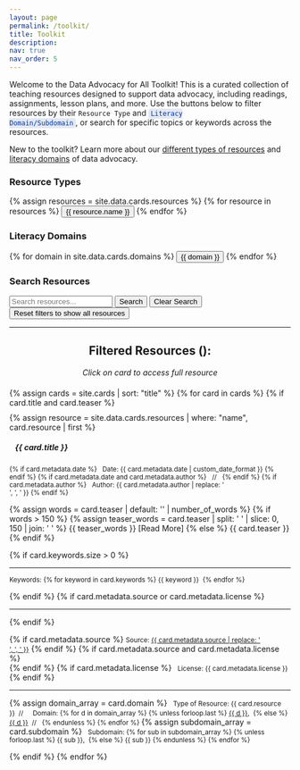 ```yaml
---
layout: page
permalink: /toolkit/
title: Toolkit
description:
nav: true
nav_order: 5
---
```


Welcome to the Data Advocacy for All Toolkit! This is a curated collection of teaching resources designed to support data advocacy, including readings, assignments, lesson plans, and more. Use the buttons below to filter resources by their <code>Resource Type</code> and <code style="background-color: rgba(0, 54, 159, 0.1); color: #00369f; padding: 2px 4px; border-radius: 4px;">Literacy Domain/Subdomain</code>, or search for specific topics or keywords across the resources.

<!--
<blockquote class="block-warning">
<p><i class="fa-regular fa-circle-question"></i>New to the toolkit? Learn about our <b><a href="../resource-types/">types of resources</a></b> and <b><a href="../literacy-domains/">literacy domains & subdomains</a></b>.</p>
</blockquote>
-->

<div class="help-banner" style="justify-content: center">
  <i class="fa-regular fa-circle-question"></i> New to the toolkit? Learn more about our <a href="../resource-types/">different types of resources</a> and <a href="../literacy-domains/">literacy domains</a> of data advocacy.
</div>

<!-- Resource Type Filter Section -->

<div class="filter-section mb-4">
  <h3>Resource Types</h3>
  <div class="button-grid resource-grid">
    {% assign resources = site.data.cards.resources %}
    {% for resource in resources %}
    <button class="filter-btn resource-btn" data-filter="resource" data-value="{{ resource.name }}">
      <i class="{{ resource.icon }}"></i>
      {{ resource.name }}
    </button>
    {% endfor %}
  </div>
  <!-- uncomment to add a button to reset the filter
  <button class="reset-btn" data-reset="resource">
    Show All Resources
  </button>
  -->
</div>

<!-- Domain Filter Section -->
<div class="filter-section mb-4">
  <h3>Literacy Domains</h3>
  <div class="button-grid domain-grid">
    {% for domain in site.data.cards.domains %}
    <button class="filter-btn domain-btn" data-filter="domain" data-value="{{ domain }}">
      <i class="{% case domain %}
        {% when 'Understanding Data' %}fas fa-brain
        {% when 'Processing Data' %}fas fa-cogs
        {% when 'Persuading with Data' %}fas fa-chart-line
      {% endcase %}"></i>
      {{ domain }}
    </button>
    {% endfor %}
  </div>
  <!--
  <button class="reset-btn" data-reset="domain">
    Show All Domains
  </button>
  -->
</div>

<!-- Subdomain Filter Section (Hidden by default) -->
<div id="subdomain-section" class="filter-section mb-4" style="display: none;">
  <div style="text-align: center;">
    <h4>Literacy Subdomains</h4>
    <div class="button-grid subdomain-grid">
      <!-- Populated dynamically by JavaScript -->
    </div>
  </div>
</div>

<!-- Search Section -->
<div class="search-section mb-4">
  <h3>Search Resources</h3>
  <div class="search-container">
    <input type="text" id="search-input" placeholder="Search resources...">
    <button id="search-btn" class="search-btn">Search</button>
    <button id="clear-search-btn" class="search-btn">Clear Search</button>
  </div>
</div>

<!-- Clear All Filters Button -->
<div class="filter-section mb-4">
  <button class="reset-btn" data-reset="all">
    <sl-icon name="arrow-clockwise"></sl-icon> Reset filters to show all resources
  </button>
</div>

---

<!-- Card List Section -->
<center>
<h2>Filtered Resources (<span id="resource-count"></span>):</h2>
<p class="text-muted">
    <i>Click on card to access full resource</i></p>
</center>

<div id="card-list" style="margin-top: 20px;">
  {% assign cards = site.cards | sort: "title" %}
  {% for card in cards %}
    {% if card.title and card.teaser %}
      <div class="card-wrapper" onclick="window.location='{{ card.url | relative_url }}';" style="cursor: pointer;">
        <div class="card {% if card.inline == false %}hoverable{% endif %}" 
             data-resource="{{ card.resource }}"
             data-domain="{{ card.domain | join: ',' }}"
             data-subdomain="{{ card.subdomain | join: ',' }}" style="margin-top: 10px;">
          {% assign resource = site.data.cards.resources | where: "name", card.resource | first %}
          <div class="row no-gutters">
            <div class="team">
              <div class="card-body">
                <h5 class="card-title"><i class="{{ resource.icon | default: 'fas fa-file' }}"></i>&nbsp;&nbsp; {{ card.title }}</h5>
                <p class="card-text"><small class="test-muted">
                  {% if card.metadata.date %}
                    <i class="fa-solid fa-calendar"></i>&nbsp; Date: {{ card.metadata.date | custom_date_format }}
                  {% endif %}
                  {% if card.metadata.date and card.metadata.author %}
                    &nbsp;&nbsp;//&nbsp;&nbsp;
                  {% endif %}
                  {% if card.metadata.author %}
                    <i class="fa-solid fa-user"></i>&nbsp; Author: {{ card.metadata.author | replace: '<br />', ', ' }}
                  {% endif %}
                </small></p>
                <p class="card-text">
                  {% assign words = card.teaser | default: '' | number_of_words %}
                  {% if words > 150 %}
                    {% assign teaser_words = card.teaser | split: ' ' | slice: 0, 150 | join: ' ' %}
                    {{ teaser_words }} <span class="read-more">[Read More]</span>
                  {% else %}
                    {{ card.teaser }}
                  {% endif %}
                </p>
                {% if card.keywords.size > 0 %}
                  <hr class="solid">
                  <p class="card-text test-muted keyword"><small>Keywords: {% for keyword in card.keywords %}<i class="fa-solid fa-hashtag fa-sm"></i>&nbsp;{{ keyword }}&nbsp;&nbsp;{% endfor %}</small></p>
                {% endif %}
                {% if card.metadata.source or card.metadata.license %}
                  <hr class="solid">
                {% endif %}
                <p class="card-text">
                  {% if card.metadata.source %}
                    <small class="test-muted"><i class="fas fa-link"></i> Source: <a href="{{ card.metadata.source }}" onclick="event.stopPropagation();">{{ card.metadata.source | replace: '<br />', ', ' }}</a></small>
                  {% endif %}
                  {% if card.metadata.source and card.metadata.license %}
                    <br>
                  {% endif %}
                  {% if card.metadata.license %}
                    <small class="test-muted"><i class="fa-solid fa-quote-left"></i>&nbsp; License: {{ card.metadata.license }}</small>
                  {% endif %}
                </p>
                <hr class="solid">
                <p class="card-text">
                  {% assign domain_array = card.domain %}
                  <small class="test-muted resource"><i class="{{ resource.icon | default: 'fas fa-file' }}"></i>&nbsp; Type of Resource: {{ card.resource }}&nbsp;&nbsp;//&nbsp;&nbsp;</small>
                  <small class="test-muted domain"><i class="fa-solid fa-network-wired"></i>&nbsp; Domain:
                    {% for d in domain_array %}
                      {% unless forloop.last %}
                        <a href="{{ site.url }}{{ site.baseurl }}/{{ d | downcase | replace: ' ', '-' }}" onclick="event.stopPropagation();">{{ d }}</a>,&nbsp;
                      {% else %}
                        <a href="{{ site.url }}{{ site.baseurl }}/{{ d | downcase | replace: ' ', '-' }}" onclick="event.stopPropagation();">{{ d }}</a>&nbsp;&nbsp;//&nbsp;&nbsp;
                      {% endunless %}
                    {% endfor %}
                  </small>
                  {% assign subdomain_array = card.subdomain %}
                  <small class="test-muted subdomain"><i class="fa-solid fa-sitemap"></i>&nbsp; Subdomain:
                    {% for sub in subdomain_array %}
                      {% unless forloop.last %}
                        {{ sub }},&nbsp;
                      {% else %}
                        {{ sub }}
                      {% endunless %}
                    {% endfor %}
                  </small><br>
                </p>
              </div>
            </div>
          </div>
        </div>
      </div>
    {% endif %}
  {% endfor %}
</div>

<script>
class ToolkitFilter {
  constructor() {
    this.state = {
      resource: null,
      domain: null,
      subdomain: null,
      searchQuery: ''
    };
    
    this.subdomains = {
      'Understanding Data': ['Defining Data', 'Critiquing Data', 'Acting Ethically with Data', 'Thinking Rhetorically about Data'],
      'Processing Data': ['Collecting Data', 'Preparing Data', 'Analyzing Data', 'Storing and Preserving Data'],
      'Persuading with Data': ['Making Claims with Data', 'Visualizing Data', 'Mapping Data', 'Telling Stories with Data']
    };
    
    this.init();
  }

  init() {
    this.bindEvents();
    this.filterCards();
  }

  bindEvents() {
    // Resource filter buttons
    document.querySelectorAll('.resource-btn').forEach(btn => {
      btn.addEventListener('click', () => this.handleFilter('resource', btn));
    });

    // Domain filter buttons
    document.querySelectorAll('.domain-btn').forEach(btn => {
      btn.addEventListener('click', () => this.handleFilter('domain', btn));
    });

    // Reset buttons (including new all-clear functionality)
    document.querySelectorAll('.reset-btn').forEach(btn => {
      btn.addEventListener('click', () => {
        if (btn.dataset.reset === 'all') {
          this.clearAllFilters();
        } else {
          this.handleReset(btn.dataset.reset);
        }
      });
    });

    // Search functionality
    const searchInput = document.getElementById('search-input');
    
    // Real-time search as user types
    searchInput.addEventListener('input', () => this.handleSearch());
    
    // Handle Enter key press
    searchInput.addEventListener('keypress', (e) => {
      if (e.key === 'Enter') {
        e.preventDefault();
        this.handleSearch();
      }
    });
    
    // Button clicks
    document.getElementById('search-btn').addEventListener('click', () => this.handleSearch());
    document.getElementById('clear-search-btn').addEventListener('click', () => this.clearSearch());
  }

  handleFilter(type, button) {
    const value = button.dataset.value;
    
    // Toggle active state
    if (this.state[type] === value) {
      this.state[type] = null;
      button.classList.remove('active');
    } else {
      // Remove active class from other buttons of same type
      document.querySelectorAll(`.${type}-btn`).forEach(btn => {
        btn.classList.remove('active');
      });
      this.state[type] = value;
      button.classList.add('active');
    }

    // Handle subdomain visibility for domain changes
    if (type === 'domain') {
      this.updateSubdomains();
    }

    this.filterCards();
  }

  filterCards() {
    const cards = document.querySelectorAll('.card');
    let visibleCount = 0;
    
    cards.forEach(card => {
      const resourceType = card.dataset.resource;
      const domains = card.dataset.domain.split(',');
      const subdomains = card.dataset.subdomain.split(',');
      const cardText = card.textContent.toLowerCase();

      const resourceMatch = !this.state.resource || resourceType === this.state.resource;
      const domainMatch = !this.state.domain || domains.includes(this.state.domain);
      const subdomainMatch = !this.state.subdomain || subdomains.includes(this.state.subdomain);
      const searchMatch = !this.state.searchQuery || cardText.includes(this.state.searchQuery);

      const isVisible = resourceMatch && domainMatch && subdomainMatch && searchMatch;
      card.style.display = isVisible ? 'block' : 'none';
      
      if (isVisible) {
        visibleCount++;
      }
  });
  // Update just the number in the span
  document.getElementById('resource-count').textContent = visibleCount;
}

  updateSubdomains() {
    const subdomainSection = document.getElementById('subdomain-section');
    const subdomainGrid = document.querySelector('.subdomain-grid');
    
    if (!this.state.domain) {
      subdomainSection.style.display = 'none';
      this.state.subdomain = null;
      return;
    }

    // Show subdomain section and populate buttons
    subdomainSection.style.display = 'block';
    subdomainGrid.innerHTML = '';
    
    this.subdomains[this.state.domain].forEach(subdomain => {
      const button = document.createElement('button');
      button.className = 'filter-btn subdomain-btn';
      button.textContent = subdomain;
      button.dataset.value = subdomain;
      button.addEventListener('click', () => this.handleFilter('subdomain', button));
      subdomainGrid.appendChild(button);
    });
  }

  handleSearch() {
    const searchInput = document.getElementById('search-input');
    this.state.searchQuery = searchInput.value.toLowerCase();
    this.filterCards();
  }

  clearSearch() {
    const searchInput = document.getElementById('search-input');
    searchInput.value = '';
    this.state.searchQuery = '';
    this.filterCards();
  }

  handleReset(type) {
    this.state[type] = null;
    document.querySelectorAll(`.${type}-btn`).forEach(btn => {
      btn.classList.remove('active');
    });
    
    if (type === 'domain') {
      document.getElementById('subdomain-section').style.display = 'none';
      this.state.subdomain = null;
    }
    
    this.filterCards();
  }

  clearAllFilters() {
    // Reset all state
    this.state = {
      resource: null,
      domain: null,
      subdomain: null,
      searchQuery: ''
    };
    
    // Remove all active classes from filter buttons
    document.querySelectorAll('.filter-btn').forEach(btn => {
      btn.classList.remove('active');
    });
    
    // Hide subdomain section
    document.getElementById('subdomain-section').style.display = 'none';
    
    // Clear search input
    const searchInput = document.getElementById('search-input');
    searchInput.value = '';
    
    // Re-filter cards to show all
    this.filterCards();
  }
}

// Initialize on page load
document.addEventListener('DOMContentLoaded', () => {
  new ToolkitFilter();
});
</script>
